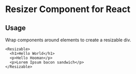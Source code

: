 
# Resizer Component for React

## Usage

Wrap components around elements to create a resizable div.

```
<Resizable>
  <h1>Hello World</h1>
  <p>Hello Hooman</p>
  <p>Lorem Ipsum bacon sandwich</p>
</Resizable>
```